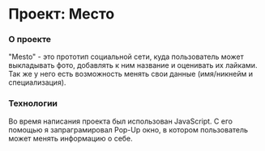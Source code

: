 # Проект: Место

### О проекте

"Mesto" - это прототип социальной сети, куда пользователь может выкладывать фото, добавлять к ним название и оценивать их лайками. Так же у него есть возможность менять свои данные (имя/никнейм и специализация). 

### Технологии

Во время написания проекта был использован JavaScript. С его помощью я запраграмировал Pop-Up окно, в котором пользователь может менять информацию о себе.

